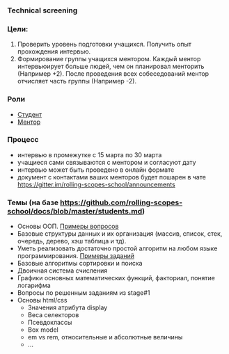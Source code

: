 ### Technical screening

### Цели:

1) Проверить уровень подготовки учащихся. Получить опыт прохождения интервью. 
2) Формирование группы учащихся ментором. 
Каждый ментор интервьюирует больше людей, чем он планировал менторить (Например +2). 
После проведения всех собеседований ментор отчисляет часть группы (Например -2).

### Роли
- [Cтудент](https://github.com/rolling-scopes-school/docs/blob/master/students.md)
- [Ментор](https://github.com/rolling-scopes-school/docs/blob/master/mentors.md)

### Процесс
- интервью в промежутке с 15 марта по 30 марта
- учащиеся сами связываются с ментором и согласуют дату
- интервью может быть проведено в онлайн формате
- документ с контактами ваших менторов будет пошарен в чате https://gitter.im/rolling-scopes-school/announcements

### Темы (на базе https://github.com/rolling-scopes-school/docs/blob/master/students.md)
  - Основы ООП. [Примеры вопросов](https://habrahabr.ru/post/345658/)
  - Базовые структуры данных и их организация (массив, список, стек, очередь, дерево, хэш таблица и тд). 
  - Уметь реализовать достаточно простой алгоритм на любом языке программирования. [Примеры заданий](  
http://www.codewars.com/kata/search/java?q=&r%5B%5D=-7&tags=Algorithms&beta=false) 
  - Базовые алгоритмы сортировки и поиска
  - Двоичная система счисления 
  - Графики основных математических функций, факториал, понятие логарифма
  - Вопросы по решенным заданиям из stage#1
  - Основы html/css
      - Значения атрибута display
      - Веса селекторов
      - Псевдоклассы
      - Box model 
      - em vs rem, относительные и абсолютные величины
      - ...


